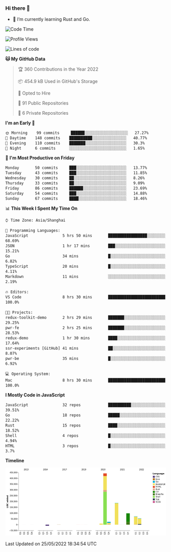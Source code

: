 ### Hi there 👋

- 🌱 I’m currently learning Rust and Go.

<!--START_SECTION:waka-->
![Code Time](http://img.shields.io/badge/Code%20Time-386%20hrs%2023%20mins-blue)

![Profile Views](http://img.shields.io/badge/Profile%20Views-0-blue)

![Lines of code](https://img.shields.io/badge/From%20Hello%20World%20I%27ve%20Written-884%20Thousand%20lines%20of%20code-blue)

**🐱 My GitHub Data** 

> 🏆 360 Contributions in the Year 2022
 > 
> 📦 454.9 kB Used in GitHub's Storage 
 > 
> 💼 Opted to Hire
 > 
> 📜 91 Public Repositories 
 > 
> 🔑 6 Private Repositories  
 > 
**I'm an Early 🐤** 

```text
🌞 Morning    99 commits     ██████░░░░░░░░░░░░░░░░░░░   27.27% 
🌆 Daytime    148 commits    ██████████░░░░░░░░░░░░░░░   40.77% 
🌃 Evening    110 commits    ███████░░░░░░░░░░░░░░░░░░   30.3% 
🌙 Night      6 commits      ░░░░░░░░░░░░░░░░░░░░░░░░░   1.65%

```
📅 **I'm Most Productive on Friday** 

```text
Monday       50 commits     ███░░░░░░░░░░░░░░░░░░░░░░   13.77% 
Tuesday      43 commits     ███░░░░░░░░░░░░░░░░░░░░░░   11.85% 
Wednesday    30 commits     ██░░░░░░░░░░░░░░░░░░░░░░░   8.26% 
Thursday     33 commits     ██░░░░░░░░░░░░░░░░░░░░░░░   9.09% 
Friday       86 commits     ██████░░░░░░░░░░░░░░░░░░░   23.69% 
Saturday     54 commits     ███░░░░░░░░░░░░░░░░░░░░░░   14.88% 
Sunday       67 commits     ████░░░░░░░░░░░░░░░░░░░░░   18.46%

```


📊 **This Week I Spent My Time On** 

```text
⌚︎ Time Zone: Asia/Shanghai

💬 Programming Languages: 
JavaScript               5 hrs 50 mins       █████████████████░░░░░░░░   68.69% 
JSON                     1 hr 17 mins        ███░░░░░░░░░░░░░░░░░░░░░░   15.21% 
Go                       34 mins             █░░░░░░░░░░░░░░░░░░░░░░░░   6.82% 
TypeScript               20 mins             █░░░░░░░░░░░░░░░░░░░░░░░░   4.11% 
Markdown                 11 mins             ░░░░░░░░░░░░░░░░░░░░░░░░░   2.19%

🔥 Editors: 
VS Code                  8 hrs 30 mins       █████████████████████████   100.0%

🐱‍💻 Projects: 
redux-toolkit-demo       2 hrs 29 mins       ███████░░░░░░░░░░░░░░░░░░   29.25% 
pwr-fe                   2 hrs 25 mins       ███████░░░░░░░░░░░░░░░░░░   28.53% 
redux-demo               1 hr 30 mins        ████░░░░░░░░░░░░░░░░░░░░░   17.64% 
ssr-experiments [GitHub] 41 mins             ██░░░░░░░░░░░░░░░░░░░░░░░   8.07% 
pwr-be                   35 mins             █░░░░░░░░░░░░░░░░░░░░░░░░   6.92%

💻 Operating System: 
Mac                      8 hrs 30 mins       █████████████████████████   100.0%

```

**I Mostly Code in JavaScript** 

```text
JavaScript               32 repos            ██████████░░░░░░░░░░░░░░░   39.51% 
Go                       18 repos            █████░░░░░░░░░░░░░░░░░░░░   22.22% 
Rust                     15 repos            ████░░░░░░░░░░░░░░░░░░░░░   18.52% 
Shell                    4 repos             █░░░░░░░░░░░░░░░░░░░░░░░░   4.94% 
HTML                     3 repos             █░░░░░░░░░░░░░░░░░░░░░░░░   3.7%

```


**Timeline**

![Chart not found](https://raw.githubusercontent.com/elton/elton/main/charts/bar_graph.png) 


 Last Updated on 25/05/2022 18:34:54 UTC
<!--END_SECTION:waka-->

<!--
**elton/elton** is a ✨ _special_ ✨ repository because its `README.md` (this file) appears on your GitHub profile.

Here are some ideas to get you started:

- 🔭 I’m currently working on ...
- 🌱 I’m currently learning ...
- 👯 I’m looking to collaborate on ...
- 🤔 I’m looking for help with ...
- 💬 Ask me about ...
- 📫 How to reach me: ...
- 😄 Pronouns: ...
- ⚡ Fun fact: ...
-->
